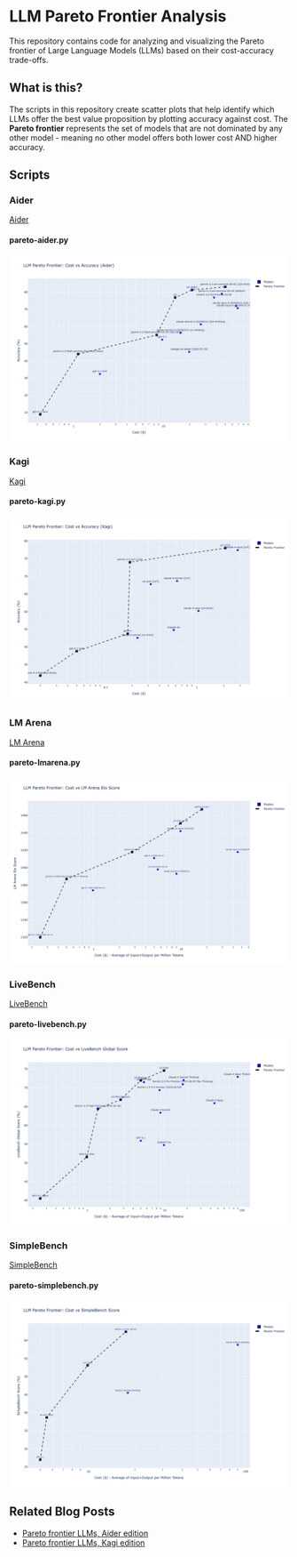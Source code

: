 # LLM Pareto Frontier Analysis

This repository contains code for analyzing and visualizing the Pareto frontier of Large Language Models (LLMs) based on their cost-accuracy trade-offs.

## What is this?

The scripts in this repository create scatter plots that help identify which LLMs offer the best value proposition by plotting accuracy against cost. The **Pareto frontier** represents the set of models that are not dominated by any other model - meaning no other model offers both lower cost AND higher accuracy.


## Scripts

### Aider

[Aider](https://aider.chat/docs/leaderboards/)

#### pareto-aider.py

![Aider Pareto Frontier](pareto-aider.png)

### Kagi

[Kagi](https://help.kagi.com/kagi/ai/llm-benchmark.html)

#### pareto-kagi.py

![Kagi Pareto Frontier](pareto-kagi.png)

### LM Arena

[LM Arena](https://lmarena.ai/)

#### pareto-lmarena.py

![LM Arena Pareto Frontier](pareto-lmarena.png)

### LiveBench

[LiveBench](https://livebench.ai/)

#### pareto-livebench.py

![LiveBench Pareto Frontier](pareto-livebench.png)

### SimpleBench

[SimpleBench](https://simple-bench.com/)

#### pareto-simplebench.py

![SimpleBench Pareto Frontier](pareto-simplebench.png)


## Related Blog Posts

- [Pareto frontier LLMs, Aider edition](https://samek.fyi/pareto-frontier-llms-aider-edition/)
- [Pareto frontier LLMs, Kagi edition](https://samek.fyi/pareto-frontier-models-kagi-edition/)
